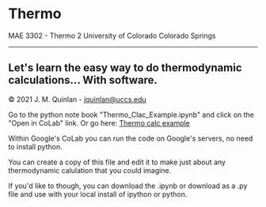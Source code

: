 # Thermo

MAE 3302 - Thermo 2
University of Colorado
Colorado Springs
***

## Let's learn the easy way to do thermodynamic calculations... With software.

©️ 2021 J. M. Quinlan - jquinlan@uccs.edu

Go to the python note book "Thermo_Clac_Example.ipynb" and click on the "Open in CoLab" link.
Or go here: [Thermo calc example](https://colab.research.google.com/github/JMQuinlan/Thermo/blob/main/Thermo_Calc_Example.ipynb)

Within Google's CoLab you can run the code on Google's servers, no need to install python.

You can create a copy of this file and edit it to make just about any thermodynamic calulation that you could imagine.

If you'd like to though, you can download the .ipynb or download as a .py file and use with your local install of ipython or python.
